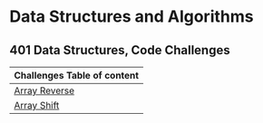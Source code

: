 # Data Structures and Algorithms

## 401 Data Structures, Code Challenges

| Challenges Table of content                  |
| :------------------------------------------- |
| [Array Reverse](/challenges/ArrayReverse.md) |
| [Array Shift](/challenges/ArrayReverse.md)   |
